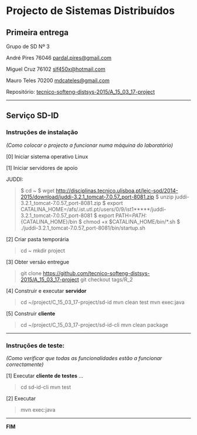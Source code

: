 # Projecto de Sistemas Distribuídos #

## Primeira entrega ##

Grupo de SD Nº 3

André Pires 76046 pardal.pires@gmail.com

Miguel Cruz 76102 slf450x@hotmail.com

Mauro Teles 70200 mdcateles@gmail.com

Repositório:
[tecnico-softeng-distsys-2015/A_15_03_17-project](https://github.com/tecnico-softeng-distsys-2015/A_15_03_17-project/)

-------------------------------------------------------------------------------

## Serviço SD-ID 

### Instruções de instalação 
*(Como colocar o projecto a funcionar numa máquina do laboratório)*

[0] Iniciar sistema operativo Linux

[1] Iniciar servidores de apoio

JUDDI:
> $ cd ~
> $ wget http://disciplinas.tecnico.ulisboa.pt/leic-sod/2014-2015/download/juddi-3.2.1_tomcat-7.0.57_port-8081.zip
> $ unzip juddi-3.2.1_tomcat-7.0.57_port-8081.zip
> $ export CATALINA_HOME=/afs/.ist.utl.pt/users/0/9/ist1*****/juddi-3.2.1_tomcat-7.0.57_port-8081
> $ export PATH=${PATH}:${CATALINA_HOME}/bin
> $ chmod +x $CATALINA_HOME/bin/*.sh
> $ ./juddi-3.2.1_tomcat-7.0.57_port-8081/bin/startup.sh

[2] Criar pasta temporária

> cd ~
> mkdir project

[3] Obter versão entregue

> git clone https://github.com/tecnico-softeng-distsys-2015/A_15_03_17-project
> git checkout tags/R_2


[4] Construir e executar **servidor**

> cd ~/project/C_15_03_17-project/sd-id
> mvn clean test
> mvn exec:java


[5] Construir **cliente**

> cd ~/project/C_15_03_17-project/sd-id-cli
> mvn clean package


-------------------------------------------------------------------------------

### Instruções de teste: ###
*(Como verificar que todas as funcionalidades estão a funcionar correctamente)*


[1] Executar **cliente de testes** ...

> cd sd-id-cli
> mvn test


[2] Executar

> mvn exec:java

-------------------------------------------------------------------------------
**FIM**